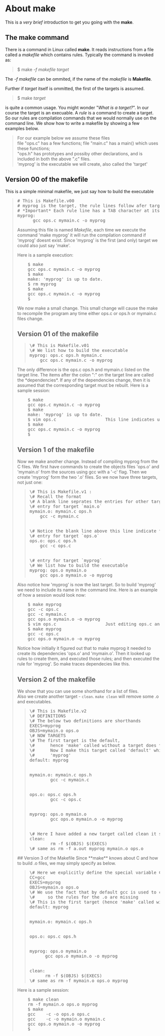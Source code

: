 # About make

This is a *very brief* introduction to get you going with the **make**.  

## The make command

There is a command in Linux called **make**.  It reads instructions from a file called a *makefile* which contains rules. Typically the command is invoked as:
   > $ make *-f  makefile*  *target* 

   The *-f makefile* can be ommited, if the name of the *makefile* is **Makefile**.
   
   Further if *target* itself is ommitted, the first of the targets is
   assumed.
   > $ make *target*     

   is quite a common usage. You might wonder "*What is a target?*". In our course the target is an execuable. A *rule*
   is a command to create a target. So our rules are compilation commands that we would normally use on the command line.
   We show how to write a makefile by showing a few examples below.
   > For our example below we assume these files  
   > file "ops.c" has a few functions; 
   > file "main.c" has a main() which uses these functions;  
   > "ops.h" has prototypes and possiby other declarations, and is included in both the above ".c" files.  
   > 'myprog' is the executable we will create, also called the 'target'

## Version 00 of the makefile
This is a simple minimal makefile, we just say how to build the executable
<blockquote>
<pre>
# This is Makefile.v00
# myprog is the target, the rule lines follow afer target line
# *Important* Each rule line has a TAB character at its begining
myprog:
      gcc ops.c mymain.c -o myprog
</pre>
</blockquoate>

Assuming this file is named *Makefile*, each time we execute the command 
'make myprog' it will run the compilation command if 'myprog' doesnt exist. Since
'myprog' is the first (and only) target we could also just say 'make'.

Here is a sample execution:
<pre>
    $ make
    gcc ops.c mymain.c -o myprog
    $ make
    make: 'myprog' is up to date.
    $ rm myprog
    $ make
    gcc ops.c mymain.c -o myprog
    $
</pre>

We now make a small change. This small change will cause the make to recompile the program 
any time either ops.c or ops.h or mymain.c files change.

## Version 01 of the makefile
<blockquote>
<pre>
\# This is Makefile.v01
\# We list how to build the executable
myprog: ops.c ops.h mymain.c
    gcc ops.c mymain.c -o myprog
</pre>
</blockquote>
The only difference is the ops.c ops.h and mymain.c listed on the target line. The items after the colon ":" on the target line are called the *dependencies*. If any of the dependencies change, then it is assumed that the corresponding target must be rebuilt.
Here is a sample session:
<pre>
    $ make
    gcc ops.c mymain.c -o myprog
    $ make
    make: 'myprog' is up to date.
    $ vim ops.c                   This line indicates using vim and changing the file perhaps just some comments
    $ make
    gcc ops.c mymain.c -o myprog
    $
</pre>

## Version 1 of the makefile

Now we make another change. Instead of compiling myprog from the C files. We first have commands to create the objects files 'ops.o' and 'mymain.o' from the sources using gcc with a '-c' flag. Then we create 'myprog' form the two '.o' files. So we now have three targets, not just one:
<blockquote>
<pre>
\# This is Makefile.v1 :
\# Recall the format
\# A blank line seprates the entries for other targets.
\# entry for target `main.o`
mymain.o: mymain.c ops.h
    gcc -c mymain.c
<br>
\# Notice the blank line above this line indicate the end of the previous targets rules  
\# entry for target `ops.o`
ops.o: ops.c ops.h
    gcc -c ops.c
<br>
\# entry for target `myprog`
\# We list how to build the executable
myprog: ops.o mymain.o
    gcc ops.o mymain.o -o myprog
</pre>
</blockquote>
Also notice how 'myprog' is now the last target. So to build 'myprog' we need to include its name in the command line.
Here is an example of how a session would look now:
<pre>
    $ make myprog
    gcc -c ops.c
    gcc -c mymain.c
    gcc ops.o mymain.o -o myprog
    $ vim ops.c                   Just editing ops.c and adding comments, maybe
    $ make myprog
    gcc -c ops.c
    gcc ops.o mymain.o -o myprog
</pre>
Notice how initially it figured out that to make myprog it needed to create its dependencies 'ops.o' and 'mymain.o'. 
Then it looked up rules to create them, and executed those rules; and then executed the rule for 'myprog'. So make
traces dependecies like this.

## Version 2 of the makefile
We show that you can use some shorthand for a list of files.    
Also we create another target - `clean`. `make clean` will remove some .o and executables.  
<blockquote>
<pre>
\# This is Makefile.v2
\# DEFINITIONS
\# The below two definitions are shorthands
EXECS=myprog
OBJS=mymain.o ops.o
\# NOW TARGETS
\# The first target is the default,
\#      hence 'make' called without a target does this
\#      Now I make this target called 'default' which is nothing but same as
\#      'myprog'
default: myprog
<br>
mymain.o: mymain.c ops.h
        gcc -c mymain.c
<br>
ops.o: ops.c ops.h
        gcc -c ops.c
<br>
myprog: ops.o mymain.o
        gcc ops.o mymain.o -o myprog
<br>
\# Here I have added a new target called clean it simply removes some files
clean:
        rm -f $(OBJS) $(EXECS)
\# same as rm -f a.out myprog mymain.o ops.o
</pre>
</blockquote>
## Version 3 of the Makefile
Since **make** knows about C and how to build .o files, we may simply specify as below.  
<blockquote>
<pre>
\# Here we explicitly define the special variable CC which will be used for compiling C files.
CC=gcc
EXECS=myprog
OBJS=mymain.o ops.o
\# We use the fact that by default gcc is used to create .o file from .c file
\#     so the rules for the .o are missing
\# This is the first target (hence 'make' called without a target does this)
default: myprog
<br>
mymain.o: mymain.c ops.h
<br>
ops.o: ops.c ops.h
<br>
myprog: ops.o mymain.o
      gcc ops.o mymain.o -o myprog
<br>
clean:
  	  rm -f $(OBJS) $(EXECS)
\# same as rm -f mymain.o ops.o myprog
</pre>
</blockquote>
Here is a sample session:
<pre>
    $ make clean
    rm -f mymain.o ops.o myprog 
    $ make
    gcc    -c -o ops.o ops.c
    gcc    -c -o mymain.o mymain.c
    gcc ops.o mymain.o -o myprog
    $
</pre>
